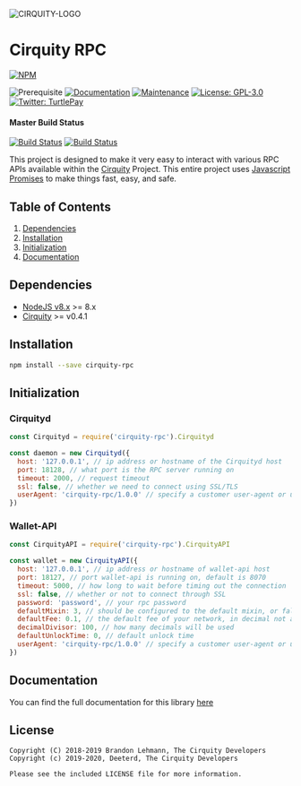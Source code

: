![CIRQUITY-LOGO](https://cirquity.com/img/logo-small.png)

# Cirquity RPC

[![NPM](https://nodei.co/npm/cirquity-rpc.png?downloads=true&stars=true)](https://nodei.co/npm/cirquity-rpc/)

![Prerequisite](https://img.shields.io/badge/node-%3E%3D8-blue.svg) [![Documentation](https://img.shields.io/badge/documentation-yes-brightgreen.svg)](https://js-rpc.Cirquity.dev) [![Maintenance](https://img.shields.io/badge/Maintained%3F-yes-green.svg)](https://github.com/Cirquity/cirquity-rpc-js/graphs/commit-activity) [![License: GPL-3.0](https://img.shields.io/badge/License-AGPL--3.0-yellow.svg)](https://github.com/Cirquity/cirquity-rpc-js/blob/master/LICENSE) [![Twitter: TurtlePay](https://img.shields.io/twitter/follow/_Cirquity.svg?style=social)](https://twitter.com/_Cirquity)

#### Master Build Status
[![Build Status](https://travis-ci.org/Cirquity/cirquity-rpc-js.png?branch=master)](https://travis-ci.org/Cirquity/cirquity-rpc-js) [![Build Status](https://ci.appveyor.com/api/projects/status/github/brandonlehmann/cirquity-rpc?branch=master&svg=true)](https://ci.appveyor.com/project/brandonlehmann/cirquity-rpc/branch/master)

This project is designed to make it very easy to interact with various RPC APIs available within the [Cirquity](https://cirquity.com) Project. This entire project uses [Javascript Promises](https://developer.mozilla.org/en-US/docs/Web/JavaScript/Guide/Using_promises) to make things fast, easy, and safe.

## Table of Contents

1. [Dependencies](#dependencies)
2. [Installation](#installation)
3. [Initialization](#initialization)
4. [Documentation](#documentation)

## Dependencies

* [NodeJS v8.x](https://nodejs.org) >= 8.x
* [Cirquity](https://github.com/cirquity/cirquity/releases) >= v0.4.1

## Installation

```bash
npm install --save cirquity-rpc
```

## Initialization

### Cirquityd
```javascript
const Cirquityd = require('cirquity-rpc').Cirquityd

const daemon = new Cirquityd({
  host: '127.0.0.1', // ip address or hostname of the Cirquityd host
  port: 18128, // what port is the RPC server running on
  timeout: 2000, // request timeout
  ssl: false, // whether we need to connect using SSL/TLS
  userAgent: 'cirquity-rpc/1.0.0' // specify a customer user-agent or use the default
})
```

### Wallet-API
```javascript
const CirquityAPI = require('cirquity-rpc').CirquityAPI

const wallet = new CirquityAPI({
  host: '127.0.0.1', // ip address or hostname of wallet-api host
  port: 18127, // port wallet-api is running on, default is 8070
  timeout: 5000, // how long to wait before timing out the connection
  ssl: false, // whether or not to connect through SSL
  password: 'password', // your rpc password
  defaultMixin: 3, // should be configured to the default mixin, or false if no default mixin is set
  defaultFee: 0.1, // the default fee of your network, in decimal not atomic units
  decimalDivisor: 100, // how many decimals will be used
  defaultUnlockTime: 0, // default unlock time
  userAgent: 'cirquity-rpc/1.0.0' // specify a customer user-agent or use the default
})
```

## Documentation

You can find the full documentation for this library [here](https://js-rpc.cirquity.com)

## License

```
Copyright (C) 2018-2019 Brandon Lehmann, The Cirquity Developers
Copyright (c) 2019-2020, Deeterd, The Cirquity Developers

Please see the included LICENSE file for more information.
```
